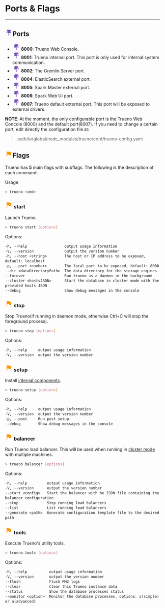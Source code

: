 # Ports & Flags

---

## ![](../../assets/icons/serial-port.png)Ports

- ![](../../assets/icons/serial-port.png) **8000**: Trueno Web Console.
- ![](../../assets/icons/serial-port.png) **8001**: Trueno internal port. This port is only used for internal system communication.
- ![](../../assets/icons/serial-port.png) **8002**: The Gremlin Server port.
- ![](../../assets/icons/serial-port.png) **8004**: ElasticSearch external port.
- ![](../../assets/icons/serial-port.png) **8005**: Spark Master external port.
- ![](../../assets/icons/serial-port.png) **8006**: Spark Web UI port.
- ![](../../assets/icons/serial-port.png) **8007**: Trueno default external port. This port will be exposed to external drivers. 

**NOTE**: At the moment, the only configurable port is the Trueno Web Concole (8000) and the default port(8007). If you need to change a certain port, edit directly the configuration file at:

> path/to/global/node_modules/trueno/conf/trueno-config.yaml

## ![](../../assets/icons/flag.png)Flags

Trueno has **5** main flags with subflags. The following is the description of each command:

Usage:

```bash
> trueno <cmd>
```

### ![](../../assets/icons/flag.png) start

Launch Trueno.

```bash
> trueno start [options]
```

  Options:

    -h, --help                 output usage information
    -V, --version              output the version number
    -h, --host <string>        The host or IP address to be exposed, default: localhost
    -p, --port <number>        The local port to be exposed, default: 8000
    --dir <dataDirectoryPath>  The data directory for the storage engines
    --forever                  Run trueno as a daemon in the background
    --cluster <hostsJSON>      Start the database in cluster mode with the provided hosts JSON
    --debug                    Show debug messages in the console

### ![](../../assets/icons/flag.png) stop

Stop Trueno(if running in daemon mode, otherwise Ctrl+C will stop the foreground process).

```bash
> trueno stop [options]
```
 
  Options:

    -h, --help     output usage information
    -V, --version  output the version number


### ![](../../assets/icons/flag.png) setup

Install [internal components](install.html#internal-components).

```bash
> trueno setup [options]
```

  Options:

    -h, --help     output usage information
    -V, --version  output the version number
    -p, --post     Run post setup.
    --debug        Show debug messages in the console


### ![](../../assets/icons/flag.png) balancer

Run Trueno load balancer. This will be used when running in [cluster mode](distributed-deployment.html) with multiple machines.

```bash
> trueno balancer [options]
```

  Options:

    -h, --help         output usage information
    -V, --version      output the version number
    --start <config>   Start the balancer with he JSON file containing the balancer configuration
    --stop             Stop running load balancers
    --list             List running load balancers
    --generate <path>  Generate configuration template file to the desired path

### ![](../../assets/icons/flag.png) tools

Execute Trueno's utility tools.

```bash
> trueno tools [options]
```

  Options:

    -h, --help          output usage information
    -V, --version       output the version number
    --flush             Flush PM2 logs
    --clear             Clear this Trueno instance data
    --status            Show the database processes status
    --monitor <option>  Monitor the database processes, options: s(simple) or a(advanced)